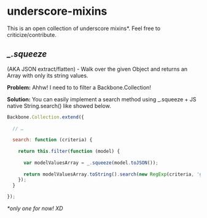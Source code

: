 underscore-mixins
=================

This is an open collection of underscore mixins*. Feel free to criticize/contribute.

*_.squeeze*
----------
(AKA JSON extract/flatten) - Walk over the given Object and returns an Array with only its string values.

**Problem:** Ahhw! I need to to filter a Backbone.Collection!

**Solution:** You can easily implement a search method using _.squeeze + JS native String.search() like showed below.

```js
Backbone.Collection.extend({
    
  // …
  
  search: function (criteria) {
    
    return this.filter(function (model) {
      
      var modelValuesArray = _.squeeze(model.toJSON());
      
      return modelValuesArray.toString().search(new RegExp(criteria, 'gi')) !== -1 ;
    });
  }

});
```


*\*only one for now! XD*
